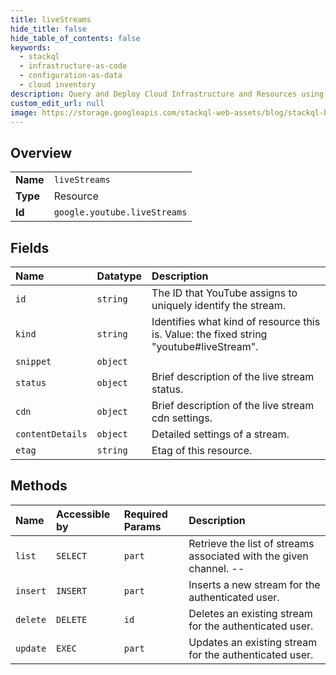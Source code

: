 ```yaml
---
title: liveStreams
hide_title: false
hide_table_of_contents: false
keywords:
  - stackql
  - infrastructure-as-code
  - configuration-as-data
  - cloud inventory
description: Query and Deploy Cloud Infrastructure and Resources using SQL
custom_edit_url: null
image: https://storage.googleapis.com/stackql-web-assets/blog/stackql-blog-post-featured-image.png
---
```

  
    

## Overview
<table><tbody>
<tr><td><b>Name</b></td><td><code>liveStreams</code></td></tr>
<tr><td><b>Type</b></td><td>Resource</td></tr>
<tr><td><b>Id</b></td><td><code>google.youtube.liveStreams</code></td></tr>
</tbody></table>

## Fields
| Name | Datatype | Description |
|:-----|:---------|:------------|
| `id` | `string` | The ID that YouTube assigns to uniquely identify the stream. |
| `kind` | `string` | Identifies what kind of resource this is. Value: the fixed string "youtube#liveStream". |
| `snippet` | `object` |  |
| `status` | `object` | Brief description of the live stream status. |
| `cdn` | `object` | Brief description of the live stream cdn settings. |
| `contentDetails` | `object` | Detailed settings of a stream. |
| `etag` | `string` | Etag of this resource. |
## Methods
| Name | Accessible by | Required Params | Description |
|:-----|:--------------|:----------------|:------------|
| `list` | `SELECT` | `part` | Retrieve the list of streams associated with the given channel. -- |
| `insert` | `INSERT` | `part` | Inserts a new stream for the authenticated user. |
| `delete` | `DELETE` | `id` | Deletes an existing stream for the authenticated user. |
| `update` | `EXEC` | `part` | Updates an existing stream for the authenticated user. |
